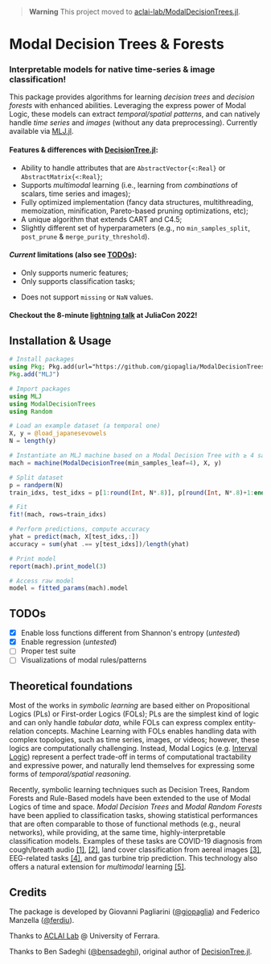 > **Warning**
> This project moved to [aclai-lab/ModalDecisionTrees.jl](https://github.com/aclai-lab/ModalDecisionTrees.jl).

# Modal Decision Trees & Forests

### Interpretable models for native time-series & image classification!

This package provides algorithms for learning *decision trees* and *decision forests* with enhanced abilities.
Leveraging the express power of Modal Logic, these models can extract *temporal/spatial patterns*, and can natively handle *time series* and *images* (without any data preprocessing). Currently available via [MLJ.jl](https://github.com/alan-turing-institute/MLJ.jl).

#### Features & differences with [DecisionTree.jl](https://github.com/JuliaAI/DecisionTree.jl):
- Ability to handle attributes that are `AbstractVector{<:Real}` or `AbstractMatrix{<:Real}`;
- Supports *multimodal* learning (i.e., learning from *combinations* of scalars, time series and images);
- Fully optimized implementation (fancy data structures, multithreading, memoization, minification, Pareto-based pruning optimizations, etc);
- A unique algorithm that extends CART and C4.5;
- Slightly different set of hyperparameters (e.g., no `min_samples_split`, `post_prune` & `merge_purity_threshold`).
<!-- - TODO -->
<!-- - Four pruning conditions: max_depth, min_samples_leaf, min_purity_increase, max_purity_at_leaf -->
<!-- TODO - Top-down pre-pruning & post-pruning -->
<!-- - Bagging (Random Forests) TODO dillo meglio -->

#### *Current* limitations (also see [TODOs](#todos)):
- Only supports numeric features;
- Only supports classification tasks;
<!-- - Only available via [MLJ.jl](https://github.com/alan-turing-institute/MLJ.jl); -->
- Does not support `missing` or `NaN` values.

#### Checkout the 8-minute [lightning talk](https://www.youtube.com/watch?v=8F1vZsl8Zvg) at JuliaCon 2022!

<!-- 
## Installation

Simply type the following commands in Julia's REPL:

```julia
using Pkg; Pkg.add(url="https://github.com/giopaglia/ModalDecisionTrees.jl")
```
-->

## Installation & Usage

```julia
# Install packages
using Pkg; Pkg.add(url="https://github.com/giopaglia/ModalDecisionTrees.jl")
Pkg.add("MLJ")

# Import packages
using MLJ
using ModalDecisionTrees
using Random

# Load an example dataset (a temporal one)
X, y = @load_japanesevowels
N = length(y)

# Instantiate an MLJ machine based on a Modal Decision Tree with ≥ 4 samples at leaf
mach = machine(ModalDecisionTree(min_samples_leaf=4), X, y)

# Split dataset
p = randperm(N)
train_idxs, test_idxs = p[1:round(Int, N*.8)], p[round(Int, N*.8)+1:end]

# Fit
fit!(mach, rows=train_idxs)

# Perform predictions, compute accuracy
yhat = predict(mach, X[test_idxs,:])
accuracy = sum(yhat .== y[test_idxs])/length(yhat)

# Print model
report(mach).print_model(3)

# Access raw model
model = fitted_params(mach).model
```


<!--
# TODO
# Render raw model
Pkg.add("GraphRecipes"); Pkg.add("Plots")

using GraphRecipes
using Plots

#wrapped_model = ModalDecisionTrees.wrap(model.root, (attribute_names_map = report(mach).frame_grouping,))
# for _method in [:spectral, :sfdp, :circular, :shell, :stress, :spring, :tree, :buchheim, :arcdiagram, :chorddiagram]
wrapped_model = ModalDecisionTrees.wrap(model.root, (; threshold_display_method = x->round(x, digits=2)), use_feature_abbreviations = true)
for _method in [:tree, :buchheim]
	for _nodeshape in [:rect] # , [:rect, :ellipse]
		display(plot(
 		TreePlot(wrapped_model), 
 		method = _method,
 		nodeshape = _nodeshape,
 		# nodesize = (3,10),
 		# root = :left,
 		curves = false,
		fontsize = 10,
		size=(860, 640),
		title = "$(_method)"
		))
	end
end
-->

<!-- TODO (`Y isa Vector{<:{Integer,String}}`) -->

<!--
Detailed usage instructions are available for each model using the doc method. For example:

```julia
using MLJ
doc("DecisionTreeClassifier", pkg="ModalDecisionTrees")
```

Available models are: AdaBoostStumpClassifier, DecisionTreeClassifier, DecisionTreeRegressor, RandomForestClassifier, RandomForestRegressor.


-->
<!-- 
## Visualization

A DecisionTree model can be visualized using the print_tree-function of its native interface (for an example see above in section 'Classification Example'). -->

## TODOs

- [x]  Enable loss functions different from Shannon's entropy (*untested*)
- [x]  Enable regression (*untested*)
- [ ]  Proper test suite
- [ ]  Visualizations of modal rules/patterns
<!-- - [x]  AbstractTrees interface -->

## Theoretical foundations

Most of the works in *symbolic learning* are based either on Propositional Logics (PLs) or First-order Logics (FOLs); PLs are the simplest kind of logic and can only handle *tabular data*, while FOLs can express complex entity-relation concepts. Machine Learning with FOLs enables handling data with complex topologies, such as time series, images, or videos; however, these logics are computationally challenging. Instead, Modal Logics (e.g. [Interval Logic](https://en.wikipedia.org/wiki/Interval_temporal_logic)) represent a perfect trade-off in terms of computational tractability and expressive power, and naturally lend themselves for expressing some forms of *temporal/spatial reasoning*.

Recently, symbolic learning techniques such as Decision Trees, Random Forests and Rule-Based models have been extended to the use of Modal Logics of time and space. *Modal Decision Trees* and *Modal Random Forests* have been applied to classification tasks, showing statistical performances that are often comparable to those of functional methods (e.g., neural networks), while providing, at the same time, highly-interpretable classification models. Examples of these tasks are COVID-19 diagnosis from cough/breath audio [[1]](https://papers.ssrn.com/sol3/papers.cfm?abstract_id=4102488), [[2]](https://drops.dagstuhl.de/opus/volltexte/2021/14783/pdf/LIPIcs-TIME-2021-7.pdf), land cover classification from aereal images [[3]](https://arxiv.org/abs/2109.08325), EEG-related tasks [[4]](https://link.springer.com/chapter/10.1007/978-3-031-06242-1_53), and gas turbine trip prediction.
This technology also offers a natural extension for *multimodal* learning [[5]](http://ceur-ws.org/Vol-2987/paper7.pdf).

## Credits

The package is developed by Giovanni Pagliarini ([@giopaglia](https://giopaglia.github.io/)) and Federico Manzella ([@ferdiu](https://ferdiu.github.io/)).

Thanks to [ACLAI Lab](https://aclai.unife.it/index.php/en/home-page/) @ University of Ferrara.

Thanks to Ben Sadeghi ([@bensadeghi](https://github.com/bensadeghi/)), original author of [DecisionTree.jl](https://github.com/bensadeghi/DecisionTree.jl).

<!-- TODO add citation and CITATION.bib file -->
